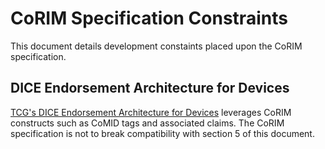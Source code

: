 # CoRIM Specification Constraints

This document details development constaints placed upon the CoRIM specification.

## DICE Endorsement Architecture for Devices

[TCG's DICE Endorsement Architecture for Devices](https://trustedcomputinggroup.org/wp-content/uploads/TCG-Endorsement-Architecture-for-Devices-V1-R38_pub.pdf)
leverages CoRIM constructs such as CoMID tags and associated claims. The CoRIM specification is
not to break compatibility with section 5 of this document.

